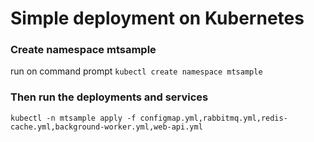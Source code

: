 # Simple deployment on Kubernetes
### Create namespace **mtsample**
run on command prompt `kubectl create namespace mtsample`

### Then run the deployments and services
`kubectl -n mtsample apply -f configmap.yml,rabbitmq.yml,redis-cache.yml,background-worker.yml,web-api.yml`
